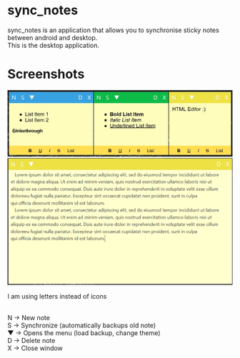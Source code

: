 # sync_notes
sync_notes is an application that allows you to synchronise sticky notes between android and desktop.<br>
This is the desktop application.

# Screenshots
![Three Colored Theme](https://github.com/aeren108/sync_notes/blob/master/screenshots/sync_notes-05.png)
![Expanded](https://github.com/aeren108/sync_notes/blob/master/screenshots/sync_notes-03.png)


I am using letters instead of icons <br><br>

N  -> New note<br>
S  -> Synchronize (automatically backups old note)<br>
▼ -> Opens the menu (load backup, change theme)<br>
D -> Delete note<br>
X -> Close window<br>
